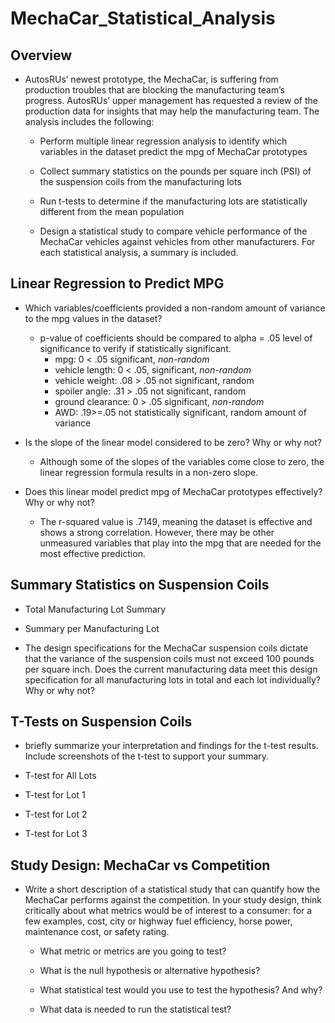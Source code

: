 # MechaCar_Statistical_Analysis

## Overview
- AutosRUs’ newest prototype, the MechaCar, is suffering from production troubles that are blocking the manufacturing team’s progress. AutosRUs’ upper management has requested a review of the production data for insights that may help the manufacturing team. The analysis includes the following:

    - Perform multiple linear regression analysis to identify which variables in the dataset predict the mpg of MechaCar prototypes

    - Collect summary statistics on the pounds per square inch (PSI) of the suspension coils from the manufacturing lots
    - Run t-tests to determine if the manufacturing lots are statistically different from the mean population

    - Design a statistical study to compare vehicle performance of the MechaCar vehicles against vehicles from other manufacturers. For each statistical analysis, a summary is included.

## Linear Regression to Predict MPG
- Which variables/coefficients provided a non-random amount of variance to the mpg values in the dataset?
    - p-value of coefficients should be compared to alpha = .05 level of significance to verify if statistically significant.
        - mpg: 0 < .05 significant, <em>non-random</em>
        - vehicle length: 0 < .05, significant, <em>non-random</em>
        - vehicle weight: .08 > .05 not significant, random
        - spoiler angle: .31 > .05 not significant, random
        - ground clearance: 0 > .05 significant, <em>non-random</em>
        - AWD: .19>=.05 not statistically significant, random amount of variance

- Is the slope of the linear model considered to be zero? Why or why not?
    - Although some of the slopes of the variables come close to zero, the linear regression formula results in a non-zero slope.

- Does this linear model predict mpg of MechaCar prototypes effectively? Why or why not?
    - The r-squared value is .7149, meaning the dataset is effective and shows a strong correlation. However, there may be other unmeasured variables that play into the mpg that are needed for the most effective prediction.

## Summary Statistics on Suspension Coils
- Total Manufacturing Lot Summary

- Summary per Manufacturing Lot

- The design specifications for the MechaCar suspension coils dictate that the variance of the suspension coils must not exceed 100 pounds per square inch. Does the current manufacturing data meet this design specification for all manufacturing lots in total and each lot individually? Why or why not?

## T-Tests on Suspension Coils
- briefly summarize your interpretation and findings for the t-test results. Include screenshots of the t-test to support your summary.

- T-test for All Lots

- T-test for Lot 1

- T-test for Lot 2

- T-test for Lot 3

## Study Design: MechaCar vs Competition
- Write a short description of a statistical study that can quantify how the MechaCar performs against the competition. In your study design, think critically about what metrics would be of interest to a consumer: for a few examples, cost, city or highway fuel efficiency, horse power, maintenance cost, or safety rating.

    - What metric or metrics are you going to test?

    - What is the null hypothesis or alternative hypothesis?

    - What statistical test would you use to test the hypothesis? And why?

    - What data is needed to run the statistical test?
